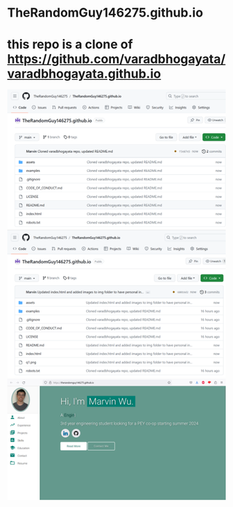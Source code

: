 # TheRandomGuy146275.github.io
# this repo is a clone of https://github.com/varadbhogayata/varadbhogayata.github.io
![q1](q1.png)
![q2-1](q2-1.png)
![q2-2](q2-2.png)